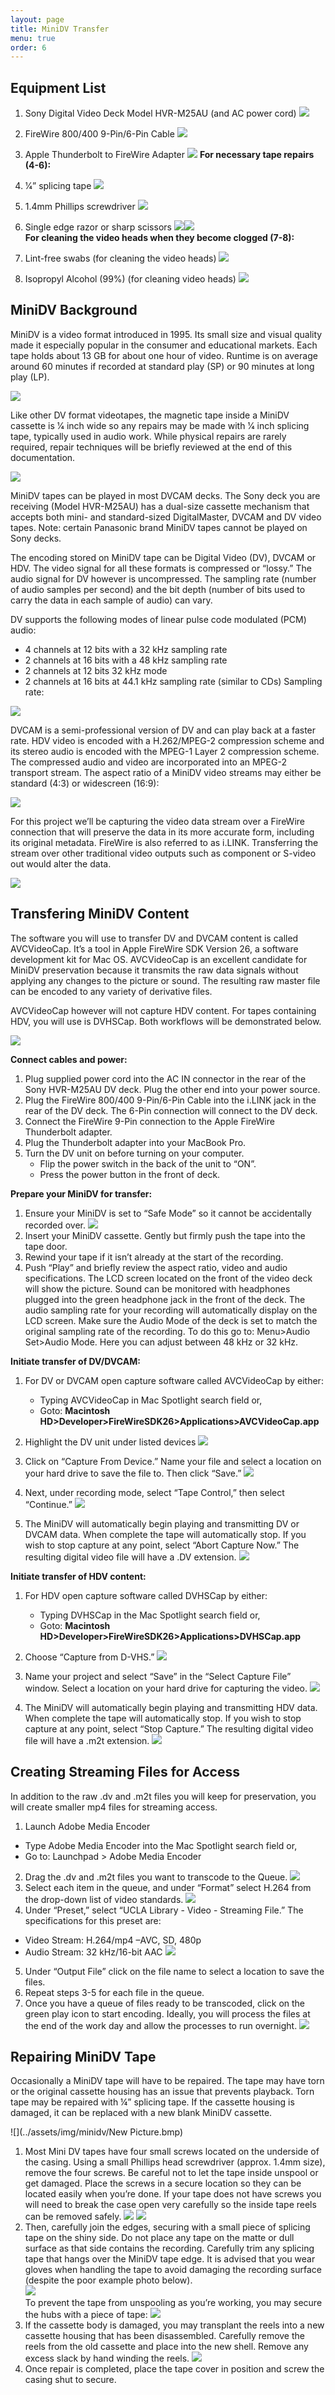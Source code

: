 ```yaml
---
layout: page
title: MiniDV Transfer
menu: true
order: 6
---
```


## Equipment List

1. Sony Digital Video Deck Model HVR-M25AU (and AC power cord)
![](../assets/img/minidv/video_deck.png)

2. FireWire 800/400 9-Pin/6-Pin Cable
![](../assets/img/minidv/firewire.png)

3. Apple Thunderbolt to FireWire Adapter
![](../assets/img/minidv/firewire_adapter.png)
**For necessary tape repairs (4-6):**

4. 1⁄4” splicing tape
![](../assets/img/minidv/splicing_tape.png)

5. 1.4mm Phillips screwdriver
![](../assets/img/minidv/screwdriver.png)

6. Single edge razor or sharp scissors
![](../assets/img/minidv/razor.png)![](../assets/img/minidv/scissor.png)
<br>**For cleaning the video heads when they become clogged (7-8):**   

7. Lint-free swabs (for cleaning the video heads)
![](../assets/img/minidv/swabs.png)

8. Isopropyl Alcohol (99%) (for cleaning video heads)
![](../assets/img/minidv/alcohol.png)

## MiniDV Background

MiniDV is a video format introduced in 1995. Its small size and visual quality made it especially popular in the consumer and educational markets. Each tape holds about 13 GB for about one hour of video. Runtime is on average around 60 minutes if recorded at standard play (SP) or 90 minutes at long play (LP).

![](../assets/img/minidv/tape.png)

Like other DV format videotapes, the magnetic tape inside a MiniDV cassette is 1⁄4 inch wide so any repairs may be made with 1⁄4 inch splicing tape, typically used in audio work. While physical repairs are rarely required, repair techniques will be briefly reviewed at the end of this documentation.

![](../assets/img/minidv/tape2.png)

MiniDV tapes can be played in most DVCAM decks. The Sony deck you are receiving (Model HVR-M25AU) has a dual-size cassette mechanism that accepts both mini- and standard-sized DigitalMaster, DVCAM and DV video tapes. Note: certain Panasonic brand MiniDV tapes cannot be played on Sony decks.

The encoding stored on MiniDV tape can be Digital Video (DV), DVCAM or HDV. The video signal for all these formats is compressed or “lossy.” The audio signal for DV however is uncompressed. The sampling rate (number of audio samples per second) and the bit depth (number of bits used to carry the data in each sample of audio) can vary.

DV supports the following modes of linear pulse code modulated (PCM) audio:
* 4 channels at 12 bits with a 32 kHz sampling rate
* 2 channels at 16 bits with a 48 kHz sampling rate
* 2 channels at 12 bits 32 kHz mode
* 2 channels at 16 bits at 44.1 kHz sampling rate (similar to CDs)
Sampling rate:

![](../assets/img/minidv/sampling_rate.png)

DVCAM is a semi-professional version of DV and can play back at a faster rate.
HDV video is encoded with a H.262/MPEG-2 compression scheme and its stereo audio is encoded with the MPEG-1 Layer 2 compression scheme. The compressed audio and video are incorporated into an MPEG-2 transport stream.
The aspect ratio of a MiniDV video streams may either be standard (4:3) or widescreen (16:9):

![](../assets/img/minidv/ratio.png)

For this project we’ll be capturing the video data stream over a FireWire connection that will preserve the data in its more accurate form, including its original metadata. FireWire is also referred to as i.LINK. Transferring the stream over other traditional video outputs such as component or S-video out would alter the data.

![](../assets/img/minidv/s-video.png)

## Transfering MiniDV Content

The software you will use to transfer DV and DVCAM content is called AVCVideoCap. It’s a tool in Apple FireWire SDK Version 26, a software development kit for Mac OS. AVCVideoCap is an excellent candidate for MiniDV preservation because it transmits the raw data signals without applying any changes to the picture or sound. The resulting raw master file can be encoded to any variety of derivative files.

AVCVideoCap however will not capture HDV content. For tapes containing HDV, you will use is DVHSCap. Both workflows will be demonstrated below.

![](../assets/img/minidv/avcvideo.png)

**Connect cables and power:**
  1. Plug supplied power cord into the AC IN connector in the rear of the Sony HVR-M25AU DV deck. Plug the other end into your power source.
  2. Plug the FireWire 800/400 9-Pin/6-Pin Cable into the i.LINK jack in the rear of the DV deck. The 6-Pin connection will connect to the DV deck.
  3. Connect the FireWire 9-Pin connection to the Apple FireWire Thunderbolt adapter.
  4. Plug the Thunderbolt adapter into your MacBook Pro.
  5. Turn the DV unit on before turning on your computer.
      * Flip the power switch in the back of the unit to “ON”.
      * Press the power button in the front of deck.

**Prepare your MiniDV for transfer:**
  1. Ensure your MiniDV is set to “Safe Mode” so it cannot be accidentally recorded over.
  ![](../assets/img/minidv/mode.png)
  2.  Insert your MiniDV cassette. Gently but firmly push the tape into the tape door.
  3.  Rewind your tape if it isn’t already at the start of the recording.
  4.  Push “Play” and briefly review the aspect ratio, video and audio specifications. The LCD screen located on the front of the video deck will show the picture. Sound can be monitored with headphones plugged into the green headphone jack in the front of the deck. The audio sampling rate for your recording will automatically display on the LCD screen. Make sure the Audio Mode of the deck is set to match the original sampling rate of the recording. To do this go to: Menu>Audio Set>Audio Mode. Here you can adjust between 48 kHz or 32 kHz.

**Initiate transfer of DV/DVCAM:**
  1. For DV or DVCAM open capture software called AVCVideoCap by either:
      * Typing AVCVideoCap in Mac Spotlight search field or,
      * Goto: **Macintosh HD>Developer>FireWireSDK26>Applications>AVCVideoCap.app**

  2. Highlight the DV unit under listed devices
![](../assets/img/minidv/screenshot.png)
  3. Click on “Capture From Device.” Name your file and select a location on your hard drive to save the file to. Then click “Save.”
![](../assets/img/minidv/screenshot_2.png)
  4. Next, under recording mode, select “Tape Control,” then select “Continue.”
 ![](../assets/img/minidv/tape_control.png)
  5. The MiniDV will automatically begin playing and transmitting DV or DVCAM data. When complete the tape will automatically stop. If you wish to stop capture at any point, select “Abort Capture Now.” The resulting digital video file will have a .DV extension.
![](../assets/img/minidv/screenshot3.png)

**Initiate transfer of HDV content:**
  1. For HDV open capture software called DVHSCap by either:
      * Typing DVHSCap in the Mac Spotlight search field or,
      * Goto: **Macintosh HD>Developer>FireWireSDK26>Applications>DVHSCap.app**

  2. Choose “Capture from D-VHS.”
 ![](../assets/img/minidv/screenshot4.png)
  3. Name your project and select “Save” in the “Select Capture File” window. Select a location on your hard drive for capturing the video.
 ![](../assets/img/minidv/screenshot5.png)
  4. The MiniDV will automatically begin playing and transmitting HDV data. When complete the tape will automatically stop. If you wish to stop capture at any point, select “Stop Capture.” The resulting digital video file will have a .m2t extension.
![](../assets/img/minidv/screenshot6.png)

## Creating Streaming Files for Access

In addition to the raw .dv and .m2t files you will keep for preservation, you will create smaller mp4 files for streaming access.

1. Launch Adobe Media Encoder
  * Type Adobe Media Encoder into the Mac Spotlight search field or,
  * Go to: Launchpad > Adobe Media Encoder
2. Drag the .dv and .m2t files you want to transcode to the Queue.
![](../assets/img/minidv/access1.png)
3. Select each item in the queue, and under “Format” select H.264 from the drop-down list of video standards.
![](../assets/img/minidv/access2.png)
4. Under “Preset,” select “UCLA Library - Video - Streaming File.” The specifications for this preset are:
  * Video Stream: H.264/mp4 –AVC, SD, 480p
  * Audio Stream: 32 kHz/16-bit AAC
![](../assets/img/minidv/access3.png)
5. Under “Output File” click on the file name to select a location to save the files.
6. Repeat steps 3-5 for each file in the queue. 
7. Once you have a queue of files ready to be transcoded, click on the green play icon to start encoding. Ideally, you will process the files at the end of the work day and allow the processes to run overnight.
![](../assets/img/minidv/access4.png)

## Repairing MiniDV Tape

Occasionally a MiniDV tape will have to be repaired. The tape may have torn or the original cassette housing has an issue that prevents playback. Torn tape may be repaired with ¼” splicing tape. If the cassette housing is damaged, it can be replaced with a new blank MiniDV cassette.

![](../assets/img/minidv/New Picture.bmp)

1. Most Mini DV tapes have four small screws located on the underside of the casing. Using a small Phillips head screwdriver (approx. 1.4mm size), remove the four screws. Be careful not to let the tape inside unspool or get damaged. Place the screws in a secure location so they can be located easily when you’re done. If your tape does not have screws you will need to break the case open very carefully so the inside tape reels can be removed safely.
 ![](../assets/img/minidv/tape_repairing.png)   ![](../assets/img/minidv/tape2_repairing.png)
2. Then, carefully join the edges, securing with a small piece of splicing tape on the shiny side. Do not place any tape on the matte or dull surface as that side contains the recording. Carefully trim any splicing tape that hangs over the MiniDV tape edge. It is advised that you wear gloves when handling the tape to avoid damaging the recording surface (despite the poor example photo below).  
![](../assets/img/minidv/tape3_repairing.png)
<br>To prevent the tape from unspooling as you’re working, you may secure the hubs with a piece of tape:
![](../assets/img/minidv/tape4_repairing.png)
3. If the cassette body is damaged, you may transplant the reels into a new cassette housing that has been disassembled. Carefully remove the reels from the old cassette and place into the new shell. Remove any excess slack by hand winding the reels.
![](../assets/img/minidv/tape5_repairing.png)
4. Once repair is completed, place the tape cover in position and screw the casing shut to secure.
